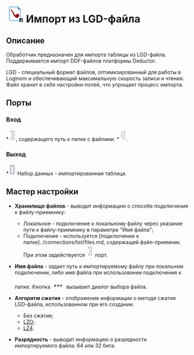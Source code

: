 # ![](../../media/app/icons/vendors/importnative.svg) Импорт из LGD-файла

## Описание

Обработчик предназначен для импорта таблицы из LGD-файла. Поддерживается импорт DDF-файлов платформы Deductor. 

LGD - специальный формат файлов, оптимизированный для работы в Loginom и обеспечивающий максимальную скорость записи и чтения. Файл хранит в себе настройки полей, что упрощает процесс импорта.

## Порты

### Вход

   *![](../../media/app/icons/ports/optional_input_connection_inactive.svg), содержащего путь к папке с файлами.
   *![](../../media/app/icons/ports/optional_input_variable_inactive.svg).

### Выход

   *![](../../media/app/icons/ports/output_table_inactive.svg) Набор данных - импортированная таблица.

## Мастер настройки

* **Хранилище файлов** - выводит информацию о способе подключения к файлу-приемнику:
    * Локальное - подключение к локальному файлу через указание пути к файлу-приемнику в параметре "Имя файла";
    * Подключение - используется [подключение к папке]../connections/list/files.md, содержащей файл-приемник. При этом задействуется ![](../../media/app/integration/import/optional_input_connection_inactive.svg) порт.

* **Имя файла** - задает путь к импортируемому файлу при локальном подключении, либо имя файла при использовании подключения к папке. Кнопка ![](../../media/app/icons/toolbar_18/browse.svg) вызывает диалог выбора файла.

* **Алгоритм сжатия** - отображение информации о методе сжатия LGD-файла, использованном при его создании.
    * Без сжатия;
    * [LZO](https://en.wikipedia.org/wiki/Lempel–Ziv–Oberhumer);
    * [LZ4](https://en.wikipedia.org/wiki/LZ4_(compression_algorithm)).

* **Разрядность** - выводит информацию о разрядности импортируемого файла: 64 или 32 бита.

